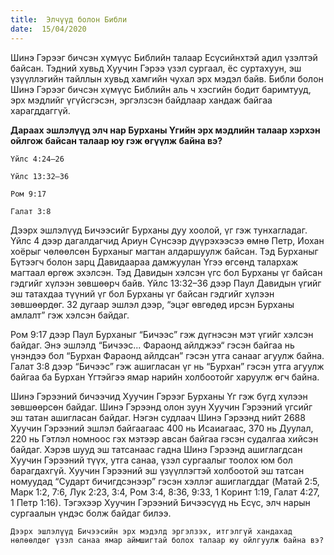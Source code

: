```yaml
---
title:  Элчүүд болон Библи
date:  15/04/2020
---
```


Шинэ Гэрээг бичсэн хүмүүс Библийн талаар Есүсийнхтэй адил үзэлтэй байсан. Тэдний хувьд Хуучин Гэрээ үзэл сургаал, ёс суртахуун, эш үзүүллэгийн тайллын хувьд хамгийн чухал эрх мэдэл байв. Библи болон Шинэ Гэрээг бичсэн хүмүүс Библийн аль ч хэсгийн бодит баримтууд, эрх мэдлийг үгүйсгэсэн, эргэлзсэн байдлаар хандаж байгаа харагддаггүй.

**Дараах эшлэлүүд элч нар Бурханы Үгийн эрх мэдлийн талаар хэрхэн ойлгож байсан талаар юу гэж өгүүлж байна вэ?**

`Үйлс 4:24–26`

`Үйлс 13:32–36`

`Ром 9:17`

`Галат 3:8`

Дээрх эшлэлүүд Бичээсийг Бурханы дуу хоолой, үг гэж тунхагладаг. Үйлс 4 дээр дагалдагчид Ариун Сүнсээр дүүрэхээсээ өмнө Петр, Иохан хоёрыг чөлөөлсөн Бурханыг магтан алдаршуулж байсан. Тэд Бурханыг Бүтээгч болон зарц Давидаараа дамжуулан Үгээ өгсөнд талархаж магтаал өргөж эхэлсэн. Тэд Давидын хэлсэн үгс бол Бурханы үг байсан гэдгийг хүлээн зөвшөөрч байв. Үйлс 13:32–36 дээр Паул Давидын үгийг эш татахдаа түүний үг бол Бурханы үг байсан гэдгийг хүлээн зөвшөөрдөг. 32 дугаар эшлэл дээр, “эцэг өвгөдөд ирсэн Бурханы амлалт” гэж хэлсэн байдаг.

Ром 9:17 дээр Паул Бурханыг “Бичээс” гэж дүгнэсэн мэт үгийг хэлсэн байдаг. Энэ эшлэлд “Бичээс... Фараонд айлджээ“ гэсэн байгаа нь үнэндээ бол “Бурхан Фараонд айлдсан” гэсэн утга санааг агуулж байна. Галат 3:8 дээр “Бичээс” гэж ашигласан үг нь “Бурхан” гэсэн утга агуулж байгаа ба Бурхан Үгтэйгээ ямар нарийн холбоотойг харуулж өгч байна.

Шинэ Гэрээний бичээчид Хуучин Гэрээг Бурханы Үг гэж бүгд хүлээн зөвшөөрсөн байдаг. Шинэ Гэрээнд олон зуун Хуучин Гэрээний үгсийг эш татан ашигласан байдаг. Нэгэн судлаач Шинэ Гэрээнд нийт 2688 Хуучин Гэрээний эшлэл байгаагаас 400 нь Исаиагаас, 370 нь Дуулал, 220 нь Гэтлэл номноос гэх мэтээр авсан байгаа гэсэн судалгаа хийсэн байдаг. Хэрэв шууд эш татсанаас гадна Шинэ Гэрээнд ашиглагдсан Хуучин Гэрээний түүх, утга санаа, үзэл сургаалыг тоолох юм бол барагдахгүй. Хуучин Гэрээний эш үзүүллэгтэй холбоотой эш татсан номуудад “Сударт бичигдсэнээр” гэсэн хэллэг ашиглагддаг (Maтай 2:5, Mарк 1:2, 7:6, Лук 2:23, 3:4, Ром 3:4, 8:36, 9:33, 1 Коринт 1:19, Галат 4:27, 1 Петр 1:16). Тэгэхээр Хуучин Гэрээний Бичээсүүд нь Есүс, элч нарын сургаалын үндэс болж байдаг билээ.

`Дээрх эшлэлүүд Бичээсийн эрх мэдэлд эргэлзэх, итгэлгүй хандахад нөлөөлдөг үзэл санаа ямар аймшигтай болох талаар юу ойлгуулж байна вэ?`